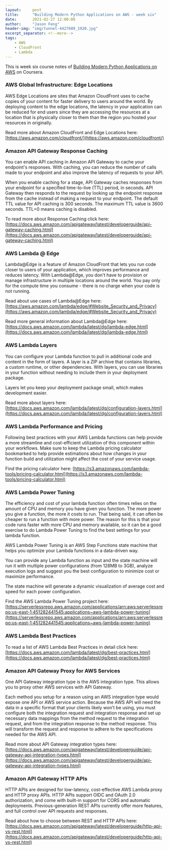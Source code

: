 ```yaml
---
layout:     post
title:      "Building Modern Python Applications on AWS - week six"
date:       2021-02-27 12:00:00
author:     "Jason Feng"
header-img: "img/tunnel-4427609_1920.jpg"
excerpt_separator: <!--more-->
tags:
    - AWS
    - CloudFront
    - Lambda
---
```

This is week six course notes of [Building Modern Python Applications on AWS](https://www.coursera.org/learn/building-modern-python-applications-on-aws/home/welcome) on Coursera.
<!--more-->
### AWS Global Infrastructure: Edge Locations
AWS Edge Locations are sites that Amazon CloudFront uses to cache copies of your content for faster delivery to users around the world. By deploying content to the edge locations, the latency in your application can be reduced for end users since they are accessing the resources at a location that is physically closer to them than the region you hosted your resources in originally. 

Read more about Amazon CloudFront and Edge Locations here: [https://aws.amazon.com/cloudfront/](https://aws.amazon.com/cloudfront/)  

### Amazon API Gateway Response Caching
You can enable API caching in Amazon API Gateway to cache your endpoint's responses. With caching, you can reduce the number of calls made to your endpoint and also improve the latency of requests to your API.

When you enable caching for a stage, API Gateway caches responses from your endpoint for a specified time-to-live (TTL) period, in seconds. API Gateway then responds to the request by looking up the endpoint response from the cache instead of making a request to your endpoint. The default TTL value for API caching is 300 seconds. The maximum TTL value is 3600 seconds. TTL=0 means caching is disabled.

To read more about Response Caching click here: [https://docs.aws.amazon.com/apigateway/latest/developerguide/api-gateway-caching.html](https://docs.aws.amazon.com/apigateway/latest/developerguide/api-gateway-caching.html)

### AWS Lambda @ Edge
Lambda@Edge is a feature of Amazon CloudFront that lets you run code closer to users of your application, which improves performance and reduces latency. With Lambda@Edge, you don't have to provision or manage infrastructure in multiple locations around the world. You pay only for the compute time you consume - there is no charge when your code is not running.

Read about use cases of Lambda@Edge here:  [https://aws.amazon.com/lambda/edge/#Website_Security_and_Privacy](https://aws.amazon.com/lambda/edge/#Website_Security_and_Privacy)

Read more general information about Lambda@Edge here: [https://docs.aws.amazon.com/lambda/latest/dg/lambda-edge.html](https://docs.aws.amazon.com/lambda/latest/dg/lambda-edge.html)

### AWS Lambda Layers
You can configure your Lambda function to pull in additional code and content in the form of layers. A layer is a ZIP archive that contains libraries, a custom runtime, or other dependencies. With layers, you can use libraries in your function without needing to include them in your deployment package.

Layers let you keep your deployment package small, which makes development easier.

Read more about layers here: [https://docs.aws.amazon.com/lambda/latest/dg/configuration-layers.html](https://docs.aws.amazon.com/lambda/latest/dg/configuration-layers.html)

### AWS Lambda Performance and Pricing
Following best practices with your AWS Lambda functions can help provide a more streamline and cost-efficient utilization of this component within your workflows. Make sure to keep the Lambda pricing calculator bookmarked to help provide estimations about how changes in your function build and utilization might affect the cost of your service usage.

Find the pricing calculator here: [https://s3.amazonaws.com/lambda-tools/pricing-calculator.html](https://s3.amazonaws.com/lambda-tools/pricing-calculator.html)

### AWS Lambda Power Tuning
The efficiency and cost of your lambda function often times relies on the amount of CPU and memory you have given you function. The more power you give a function, the more it costs to run. That being said, it can often be cheaper to run a function with more power. The reason for this is that your code runs faster with more CPU and memory available, so it can be a good exercise to do Lambda Power Tuning to find the best settings for your lambda function. 

AWS Lambda Power Tuning is an AWS Step Functions state machine that helps you optimize your Lambda functions in a data-driven way. 

You can provide any Lambda function as input and the state machine will run it with multiple power configurations (from 128MB to 3GB), analyze execution logs and suggest you the best configuration to minimize cost or maximize performance.

The state machine will generate a dynamic visualization of average cost and speed for each power configuration.

Find the AWS Lambda Power Tuning project here: [https://serverlessrepo.aws.amazon.com/applications/arn:aws:serverlessrepo:us-east-1:451282441545:applications~aws-lambda-power-tuning](https://serverlessrepo.aws.amazon.com/applications/arn:aws:serverlessrepo:us-east-1:451282441545:applications~aws-lambda-power-tuning)

### AWS Lambda Best Practices
To read a list of AWS Lambda Best Practices in detail click here: [https://docs.aws.amazon.com/lambda/latest/dg/best-practices.html](https://docs.aws.amazon.com/lambda/latest/dg/best-practices.html)

### Amazon API Gateway Proxy for AWS Services
One API Gateway integration type is the AWS integration type. This allows you to proxy other AWS services with API Gateway.

Each method you setup for a reason using an AWS integration type would expose one API or AWS service action. Because the AWS API will need the data in a specific format that your clients likely won’t be using, you must configure both the integration request and integration response and set up necessary data mappings from the method request to the integration request, and from the integration response to the method response. This will transform the request and response to adhere to the specifications needed for the AWS API.

Read more about API Gateway integration types here: [https://docs.aws.amazon.com/apigateway/latest/developerguide/api-gateway-api-integration-types.html](https://docs.aws.amazon.com/apigateway/latest/developerguide/api-gateway-api-integration-types.html)

### Amazon API Gateway HTTP APIs
HTTP APIs are designed for low-latency, cost-effective AWS Lambda proxy and HTTP proxy APIs. HTTP APIs support OIDC and OAuth 2.0 authorization, and come with built-in support for CORS and automatic deployments. Previous-generation REST APIs currently offer more features, and full control over API requests and responses.

Read about how to choose between REST and HTTP APIs here: [https://docs.aws.amazon.com/apigateway/latest/developerguide/http-api-vs-rest.html](https://docs.aws.amazon.com/apigateway/latest/developerguide/http-api-vs-rest.html)